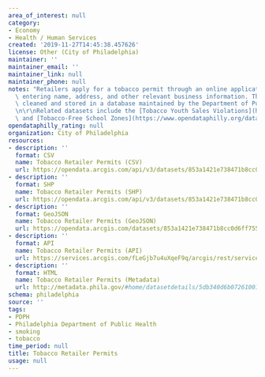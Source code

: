 ```yaml
---
area_of_interest: null
category:
- Economy
- Health / Human Services
created: '2019-11-27T14:45:38.457626'
license: Other (City of Philadelphia)
maintainer: ''
maintainer_email: ''
maintainer_link: null
maintainer_phone: null
notes: "Retailers apply for a tobacco permit through an online application system,\
  \ entering name, address, and other relevant business information. These data are\
  \ cleaned and stored in a database maintained by the Department of Public Health.\r\
  \n\r\nRelated datasets include the [Tobacco Youth Sales Violations](https://www.opendataphilly.org/datasets/tobacco-youth-sales-violations)\
  \ and [Tobacco-Free School Zones](https://www.opendataphilly.org/datasets/tobacco-free-school-zones)."
opendataphilly_rating: null
organization: City of Philadelphia
resources:
- description: ''
  format: CSV
  name: Tobacco Retailer Permits (CSV)
  url: https://opendata.arcgis.com/api/v3/datasets/853a1421e738471b8cc0d6ff755d47ff_0/downloads/data?format=csv&spatialRefId=4326
- description: ''
  format: SHP
  name: Tobacco Retailer Permits (SHP)
  url: https://opendata.arcgis.com/api/v3/datasets/853a1421e738471b8cc0d6ff755d47ff_0/downloads/data?format=shp&spatialRefId=4326
- description: ''
  format: GeoJSON
  name: Tobacco Retailer Permits (GeoJSON)
  url: https://opendata.arcgis.com/datasets/853a1421e738471b8cc0d6ff755d47ff_0.geojson
- description: ''
  format: API
  name: Tobacco Retailer Permits (API)
  url: https://services.arcgis.com/fLeGjb7u4uXqeF9q/arcgis/rest/services/Tobacco_Retailer_Permits/FeatureServer/0/query?outFields=*&where=1%3D1
- description: ''
  format: HTML
  name: Tobacco Retailer Permits (Metadata)
  url: http://metadata.phila.gov/#home/datasetdetails/5db340d6b0726100151aa15c/representationdetails/5db340d7b0726100151aa162/
schema: philadelphia
source: ''
tags:
- PDPH
- Philadelphia Department of Public Health
- smoking
- tobacco
time_period: null
title: Tobacco Retailer Permits
usage: null
---
```

